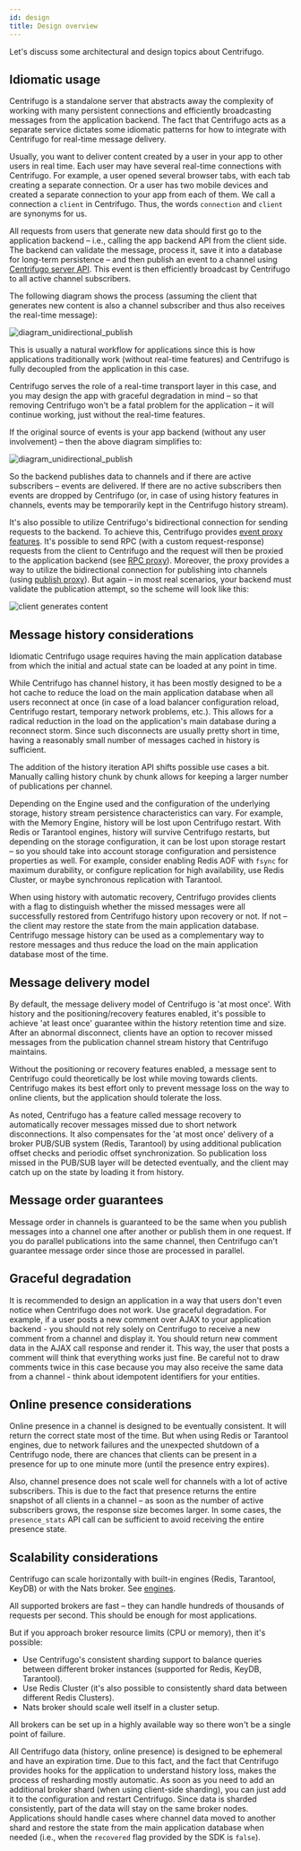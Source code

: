 ```yaml
---
id: design
title: Design overview
---
```


Let's discuss some architectural and design topics about Centrifugo.

## Idiomatic usage

Centrifugo is a standalone server that abstracts away the complexity of working with many persistent connections and efficiently broadcasting messages from the application backend. The fact that Centrifugo acts as a separate service dictates some idiomatic patterns for how to integrate with Centrifugo for real-time message delivery.

Usually, you want to deliver content created by a user in your app to other users in real time. Each user may have several real-time connections with Centrifugo. For example, a user opened several browser tabs, with each tab creating a separate connection. Or a user has two mobile devices and created a separate connection to your app from each of them. We call a connection a `client` in Centrifugo. Thus, the words `connection` and `client` are synonyms for us.

All requests from users that generate new data should first go to the application backend – i.e., calling the app backend API from the client side. The backend can validate the message, process it, save it into a database for long-term persistence – and then publish an event to a channel using [Centrifugo server API](../server/server_api.md). This event is then efficiently broadcast by Centrifugo to all active channel subscribers.

The following diagram shows the process (assuming the client that generates new content is also a channel subscriber and thus also receives the real-time message):

![diagram_unidirectional_publish](/img/design_3.png)

This is usually a natural workflow for applications since this is how applications traditionally work (without real-time features) and Centrifugo is fully decoupled from the application in this case.

Centrifugo serves the role of a real-time transport layer in this case, and you may design the app with graceful degradation in mind – so that removing Centrifugo won't be a fatal problem for the application – it will continue working, just without the real-time features.

If the original source of events is your app backend (without any user involvement) – then the above diagram simplifies to:

![diagram_unidirectional_publish](/img/design_2.png)

So the backend publishes data to channels and if there are active subscribers – events are delivered. If there are no active subscribers then events are dropped by Centrifugo (or, in case of using history features in channels, events may be temporarily kept in the Centrifugo history stream).

It's also possible to utilize Centrifugo's bidirectional connection for sending requests to the backend. To achieve this, Centrifugo provides [event proxy features](../server/proxy.md). It's possible to send RPC (with a custom request-response) requests from the client to Centrifugo and the request will then be proxied to the application backend (see [RPC proxy](../server/proxy.md#rpc-proxy)). Moreover, the proxy provides a way to utilize the bidirectional connection for publishing into channels (using [publish proxy](../server/proxy.md#publish-proxy)). But again – in most real scenarios, your backend must validate the publication attempt, so the scheme will look like this:

![client generates content](/img/design_1.png)

## Message history considerations

Idiomatic Centrifugo usage requires having the main application database from which the initial and actual state can be loaded at any point in time.

While Centrifugo has channel history, it has been mostly designed to be a hot cache to reduce the load on the main application database when all users reconnect at once (in case of a load balancer configuration reload, Centrifugo restart, temporary network problems, etc.). This allows for a radical reduction in the load on the application's main database during a reconnect storm. Since such disconnects are usually pretty short in time, having a reasonably small number of messages cached in history is sufficient.

The addition of the history iteration API shifts possible use cases a bit. Manually calling history chunk by chunk allows for keeping a larger number of publications per channel.

Depending on the Engine used and the configuration of the underlying storage, history stream persistence characteristics can vary. For example, with the Memory Engine, history will be lost upon Centrifugo restart. With Redis or Tarantool engines, history will survive Centrifugo restarts, but depending on the storage configuration, it can be lost upon storage restart – so you should take into account storage configuration and persistence properties as well. For example, consider enabling Redis AOF with `fsync` for maximum durability, or configure replication for high availability, use Redis Cluster, or maybe synchronous replication with Tarantool.

When using history with automatic recovery, Centrifugo provides clients with a flag to distinguish whether the missed messages were all successfully restored from Centrifugo history upon recovery or not. If not – the client may restore the state from the main application database. Centrifugo message history can be used as a complementary way to restore messages and thus reduce the load on the main application database most of the time.

## Message delivery model

By default, the message delivery model of Centrifugo is 'at most once'. With history and the positioning/recovery features enabled, it's possible to achieve 'at least once' guarantee within the history retention time and size. After an abnormal disconnect, clients have an option to recover missed messages from the publication channel stream history that Centrifugo maintains.

Without the positioning or recovery features enabled, a message sent to Centrifugo could theoretically be lost while moving towards clients. Centrifugo makes its best effort only to prevent message loss on the way to online clients, but the application should tolerate the loss.

As noted, Centrifugo has a feature called message recovery to automatically recover messages missed due to short network disconnections. It also compensates for the 'at most once' delivery of a broker PUB/SUB system (Redis, Tarantool) by using additional publication offset checks and periodic offset synchronization. So publication loss missed in the PUB/SUB layer will be detected eventually, and the client may catch up on the state by loading it from history.

## Message order guarantees

Message order in channels is guaranteed to be the same when you publish messages into a channel one after another or publish them in one request. If you do parallel publications into the same channel, then Centrifugo can't guarantee message order since those are processed in parallel.

## Graceful degradation

It is recommended to design an application in a way that users don't even notice when Centrifugo does not work. Use graceful degradation. For example, if a user posts a new comment over AJAX to your application backend - you should not rely solely on Centrifugo to receive a new comment from a channel and display it. You should return new comment data in the AJAX call response and render it. This way, the user that posts a comment will think that everything works just fine. Be careful not to draw comments twice in this case because you may also receive the same data from a channel - think about idempotent identifiers for your entities.

## Online presence considerations

Online presence in a channel is designed to be eventually consistent. It will return the correct state most of the time. But when using Redis or Tarantool engines, due to network failures and the unexpected shutdown of a Centrifugo node, there are chances that clients can be present in a presence for up to one minute more (until the presence entry expires).

Also, channel presence does not scale well for channels with a lot of active subscribers. This is due to the fact that presence returns the entire snapshot of all clients in a channel – as soon as the number of active subscribers grows, the response size becomes larger. In some cases, the `presence_stats` API call can be sufficient to avoid receiving the entire presence state.

## Scalability considerations

Centrifugo can scale horizontally with built-in engines (Redis, Tarantool, KeyDB) or with the Nats broker. See [engines](../server/engines.md).

All supported brokers are fast – they can handle hundreds of thousands of requests per second. This should be enough for most applications.

But if you approach broker resource limits (CPU or memory), then it's possible:

* Use Centrifugo's consistent sharding support to balance queries between different broker instances (supported for Redis, KeyDB, Tarantool).
* Use Redis Cluster (it's also possible to consistently shard data between different Redis Clusters).
* Nats broker should scale well itself in a cluster setup.

All brokers can be set up in a highly available way so there won't be a single point of failure.

All Centrifugo data (history, online presence) is designed to be ephemeral and have an expiration time. Due to this fact, and the fact that Centrifugo provides hooks for the application to understand history loss, makes the process of resharding mostly automatic. As soon as you need to add an additional broker shard (when using client-side sharding), you can just add it to the configuration and restart Centrifugo. Since data is sharded consistently, part of the data will stay on the same broker nodes. Applications should handle cases where channel data moved to another shard and restore the state from the main application database when needed (i.e., when the `recovered` flag provided by the SDK is `false`).
